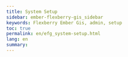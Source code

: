 ```yaml
---
title: System Setup
sidebar: ember-flexberry-gis_sidebar
keywords: Flexberry Ember Gis, admin, setup
toc: true
permalink: en/efg_system-setup.html
lang: en
summary: 
---
```

